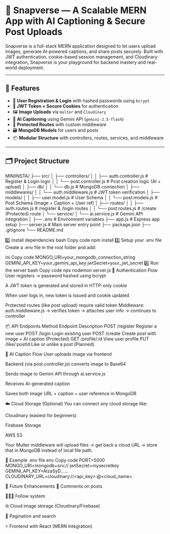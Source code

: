 # 📸 Snapverse — A Scalable MERN App with AI Captioning & Secure Post Uploads

Snapverse is a full-stack MERN application designed to let users upload images, generate AI-powered captions, and share posts securely. Built with JWT authentication, cookie-based session management, and Cloudinary integration, Snapverse is your playground for backend mastery and real-world deployment.

---

## 🚀 Features

- 🔐 **User Registration & Login** with hashed passwords using `bcrypt`
- 🍪 **JWT Token + Secure Cookies** for authentication
- 🖼️ **Image Uploads** via `multer` and `Cloudinary`
- 🧠 **AI Captioning** using Gemini API (`gemini-2.5-flash`)
- 🧾 **Protected Routes** with custom middleware
- 🗃️ **MongoDB Models** for users and posts
- 📦 **Modular Structure** with controllers, routes, services, and middleware

---

## 🗂️ Project Structure

MINIINSTA/
├── src/
│ ├── controllers/
│ │ ├── auth.controller.js # Register & Login logic
│ │ └── post.controller.js # Post creation logic (AI + upload)
│ ├── db/
│ │ └── db.js # MongoDB connection
│ ├── middlewares/
│ │ └── auth.middleware.js # JWT token verification
│ ├── models/
│ │ ├── user.model.js # User Schema
│ │ └── post.models.js # Post Schema (Image + Caption + User ref)
│ ├── routes/
│ │ ├── auth.routes.js # /register & /login routes
│ │ └── post.routes.js # /create (Protected) route
│ └── service/
│ └── ai.service.js # Gemini API integration
│
├── .env # Environment variables
├── app.js # Express app setup
├── server.js # Main server entry point
├── package.json
├── .gitignore
└── README.md

2️⃣ Install dependencies
bash
Copy code
npm install
3️⃣ Setup your .env file
Create a .env file in the root folder and add:

ini
Copy code
MONGO_URI=your_mongodb_connection_string
GEMINI_API_KEY=your_gemini_api_key
jwtSecret=your_jwt_secret
4️⃣ Run the server
bash
Copy code
npx nodemon server.js
🔑 Authentication Flow
User registers → password hashed using bcrypt

A JWT token is generated and stored in HTTP-only cookie

When user logs in, new token is issued and cookie updated

Protected routes (like post upload) require valid token
Middleware: auth.middleware.js → verifies token → attaches user info → continues to controller

📦 API Endpoints
Method	Endpoint	Description
POST	/register	Register a new user
POST	/login	Login existing user
POST	/create	Create post with image + AI caption (Protected)
GET	/profile/:id	View user profile
PUT	/like/:postId	Like or unlike a post (Planned)

🧠 AI Caption Flow
User uploads image via frontend

Backend (via post.controller.js) converts image to Base64

Sends image to Gemini API through ai.service.js

Receives AI-generated caption

Saves both image URL + caption + user reference in MongoDB

☁️ Cloud Storage (Optional)
You can connect any cloud storage like:

Cloudinary (easiest for beginners)

Firebase Storage

AWS S3

Your Multer middleware will upload files → get back a cloud URL → store that in MongoDB instead of local file path.

🧪 Example .env file
env
Copy code
PORT=5000
MONGO_URI=mongodb+srv://<your-db>
jwtSecret=mysecretkey
GEMINI_API_KEY=AIzaSyD......
CLOUDINARY_URL=cloudinary://<api_key>:<secret>@<cloud_name>


💬 Future Enhancements
💌 Comments on posts

🧑‍🤝‍🧑 Follow system

🌐 Cloud image storage (Cloudinary/Firebase)

🧭 Pagination and search

⚡ Frontend with React (MERN Integration)